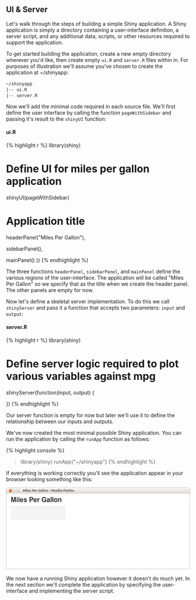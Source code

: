 
## UI & Server

Let's walk through the steps of building a simple Shiny application. A Shiny application is simply a directory containing a user-interface definition, a server script, and any additional data, scripts, or other resources required to support the application. 

To get started building the application, create a new empty directory wherever you'd like, then create empty `ui.R` and `server.R` files within in. For purposes of illustration we'll assume you've chosen to create the application at ~/shinyapp:

<pre><code>~/shinyapp
|-- ui.R
|-- server.R
</code></pre>

Now we'll add the minimal code required in each source file. We'll first define the user interface by calling the function `pageWithSidebar` and passing it's result to the `shinyUI` function:

#### ui.R

{% highlight r %}
library(shiny)

# Define UI for miles per gallon application
shinyUI(pageWithSidebar(

  # Application title
  headerPanel("Miles Per Gallon"),

  sidebarPanel(),

  mainPanel()
))
{% endhighlight %}


The three functions `headerPanel`, `sidebarPanel`, and `mainPanel` define the various regions of the user-interface. The application will be called "Miles Per Gallon" so we specify that as the title when we create the header panel. The other panels are empty for now.

Now let's define a skeletal server implementation. To do this we call `shinyServer` and pass it a function that accepts two parameters: `input` and `output`:

#### server.R

{% highlight r %}
library(shiny)

# Define server logic required to plot various variables against mpg
shinyServer(function(input, output) {

})
{% endhighlight %}


Our server function is empty for now but later we'll use it to define the relationship between our inputs and outputs.

We've now created the most minimal possible Shiny application. You can run the application by calling the `runApp` function as follows:

{% highlight console %}
> library(shiny)
> runApp("~/shinyapp")
{% endhighlight %}

If everything is working correctly you'll see the application appear in your browser looking something like this: 

![MPG Screenshot](screenshots/mpg-empty.png)

We now have a running Shiny application however it doesn't do much yet. In the next section we'll complete the application by specifying the user-interface and implementing the server script.
